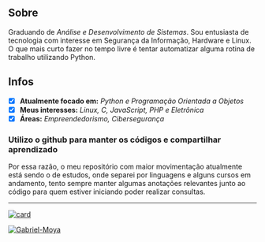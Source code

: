 ## Sobre

Graduando de *Análise e Desenvolvimento de Sistemas*. Sou entusiasta de tecnologia com interesse em Segurança da Informação, Hardware e Linux. O que mais curto fazer no tempo livre é tentar automatizar alguma rotina de trabalho utilizando Python.

## Infos

- [x] **Atualmente focado em:** *Python e Programação Orientada a Objetos*
- [x] **Meus interesses:** *Linux, C, JavaScript, PHP e Eletrônica*
- [x] **Áreas:** *Empreendedorismo, Cibersegurança*

### Utilizo o github para manter os códigos e compartilhar aprendizado

Por essa razão, o meu repositório com maior movimentação atualmente está sendo o de estudos, onde separei por linguagens e alguns cursos em andamento, tento sempre manter algumas anotações relevantes junto ao código para quem estiver iniciando poder realizar consultas.

---

[![card](https://github-readme-stats.vercel.app/api?username=Gabriel-Moya&show_icons=true&theme=default)](https://github.com/Gabriel-Moya/)

[![Gabriel-Moya](https://github-readme-stats.vercel.app/api/top-langs/?username=Gabriel-Moya&hide=html&layout=compact&theme=default)](https://github.com/Gabriel-Moya/)

